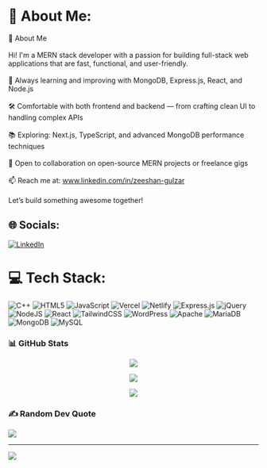 # 💫 About Me:
👋 About Me<br><br>Hi! I'm a MERN stack developer with a passion for building full-stack web applications that are fast, functional, and user-friendly.<br><br>🧠 Always learning and improving with MongoDB, Express.js, React, and Node.js<br><br>🛠️ Comfortable with both frontend and backend — from crafting clean UI to handling complex APIs<br><br>📚 Exploring: Next.js, TypeScript, and advanced MongoDB performance techniques<br><br>🤝 Open to collaboration on open-source MERN projects or freelance gigs<br><br>📫 Reach me at: www.linkedin.com/in/zeeshan-gulzar<br><br>Let’s build something awesome together!


## 🌐 Socials:
[![LinkedIn](https://img.shields.io/badge/LinkedIn-%230077B5.svg?logo=linkedin&logoColor=white)](https://linkedin.com/in/www.linkedin.com/in/zeeshan-gulzar) 

# 💻 Tech Stack:
![C++](https://img.shields.io/badge/c++-%2300599C.svg?style=plastic&logo=c%2B%2B&logoColor=white) ![HTML5](https://img.shields.io/badge/html5-%23E34F26.svg?style=plastic&logo=html5&logoColor=white) ![JavaScript](https://img.shields.io/badge/javascript-%23323330.svg?style=plastic&logo=javascript&logoColor=%23F7DF1E) ![Vercel](https://img.shields.io/badge/vercel-%23000000.svg?style=plastic&logo=vercel&logoColor=white) ![Netlify](https://img.shields.io/badge/netlify-%23000000.svg?style=plastic&logo=netlify&logoColor=#00C7B7) ![Express.js](https://img.shields.io/badge/express.js-%23404d59.svg?style=plastic&logo=express&logoColor=%2361DAFB) ![jQuery](https://img.shields.io/badge/jquery-%230769AD.svg?style=plastic&logo=jquery&logoColor=white) ![NodeJS](https://img.shields.io/badge/node.js-6DA55F?style=plastic&logo=node.js&logoColor=white) ![React](https://img.shields.io/badge/react-%2320232a.svg?style=plastic&logo=react&logoColor=%2361DAFB) ![TailwindCSS](https://img.shields.io/badge/tailwindcss-%2338B2AC.svg?style=plastic&logo=tailwind-css&logoColor=white) ![WordPress](https://img.shields.io/badge/WordPress-%23117AC9.svg?style=plastic&logo=WordPress&logoColor=white) ![Apache](https://img.shields.io/badge/apache-%23D42029.svg?style=plastic&logo=apache&logoColor=white) ![MariaDB](https://img.shields.io/badge/MariaDB-003545?style=plastic&logo=mariadb&logoColor=white) ![MongoDB](https://img.shields.io/badge/MongoDB-%234ea94b.svg?style=plastic&logo=mongodb&logoColor=white) ![MySQL](https://img.shields.io/badge/mysql-4479A1.svg?style=plastic&logo=mysql&logoColor=white)
### 📊 GitHub Stats

<div align="center">

  ![](https://github-readme-stats.vercel.app/api?username=Zeeshan-Gulzar&theme=dark&hide_border=false&include_all_commits=true&count_private=true)

  ![](https://nirzak-streak-stats.vercel.app/?user=Zeeshan-Gulzar&theme=dark&hide_border=false)

  ![](https://github-readme-stats.vercel.app/api/top-langs/?username=Zeeshan-Gulzar&theme=dark&hide_border=false&include_all_commits=true&count_private=true&layout=compact)

</div>


### ✍️ Random Dev Quote
![](https://quotes-github-readme.vercel.app/api?type=horizontal&theme=radical)

---
[![](https://visitcount.itsvg.in/api?id=Zeeshan-Gulzar&icon=0&color=0)](https://visitcount.itsvg.in)
